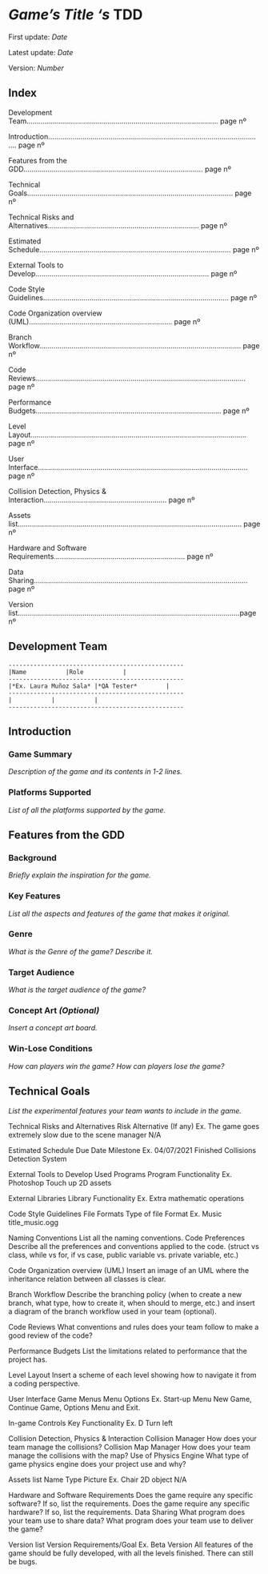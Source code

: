 # *Game’s Title ‘s* TDD


First update: *Date*

Latest update: *Date*

Version: *Number*


## Index

Development Team………………………………………………………………………………….. page nº

Introduction………………………………………………………………………….…………………. page nº
	
Features from the GDD……………………………………………………….……………………. page nº

Technical Goals…………………………………………………………………………………….….. page nº

Technical Risks and Alternatives………………………………………………………………… page nº

Estimated Schedule…………………………………………………………………………….……. page nº

External Tools to Develop………………………………………………………………….………. page nº

Code Style Guidelines.………………………………………………….…………………………… page nº

Code Organization overview (UML)………………………….…………………………………. page nº

Branch Workflow………………………………………………….…………………………………… page nº

Code Reviews………………………………………………………………………………………….. page nº

Performance Budgets…………………………………………….…………………………………. page nº

Level Layout……………………………………………………….……………………………………. page nº

User Interface…………………………………………………….……………………………………. page nº

Collision Detection, Physics & Interaction…….……………………………………………… page nº

Assets list…………………………………………………………………………………………….….. page nº

Hardware and Software Requirements………………………………………………….……. page nº

Data Sharing…………………………………………………………………………………….……… page nº

Version list…………………………………………….………………………………………………….page nº


## Development Team
```
-------------------------------------------------
|Name			|Role			|
-------------------------------------------------
|*Ex. Laura Muñoz Sala*	|*QA Tester*		|
-------------------------------------------------
|			|			|
-------------------------------------------------
```


## Introduction

### Game Summary

*Description of the game and its contents in 1-2 lines.*

### Platforms Supported

*List of all the platforms supported by the game.*


## Features from the GDD 

### Background

*Briefly explain the inspiration for the game.*

### Key Features

*List all the aspects and features of the game that makes it original.*

### Genre

*What is the Genre of the game? Describe it.*

### Target Audience

*What is the target audience of the game?*

### Concept Art *(Optional)*

*Insert a concept art board.*

### Win-Lose Conditions

*How can players win the game?
How can players lose the game?*


## Technical Goals

*List the experimental features your team wants to include in the game.*

Technical Risks and Alternatives
Risk	Alternative (If any)
Ex. The game goes extremely slow due to the scene manager	N/A
	
	
	
	


Estimated Schedule
Due Date	Milestone
Ex. 04/07/2021	Finished Collisions Detection System
	
	
	
	


External Tools to Develop 
Used Programs
Program	Functionality
Ex. Photoshop	Touch up 2D assets
	
	
	
	

External Libraries
Library	Functionality
Ex. <cmath>	Extra mathematic operations
	
	
	
	

Code Style Guidelines 
File Formats
Type of file	Format
Ex. Music	title_music.ogg
	
	
	
	

Naming Conventions
List all the naming conventions.
Code Preferences
Describe all the preferences and conventions applied to the code. (struct vs class, while vs for, if vs case, public variable vs. private variable, etc.)

Code Organization overview (UML)
Insert an image of an UML where the inheritance relation between all classes is clear.

Branch Workflow
Describe the branching policy (when to create a new branch, what type, how to create it, when should to merge, etc.) and insert a diagram of the branch workflow used in your team (optional).

Code Reviews
What conventions and rules does your team follow to make a good review of the code?

Performance Budgets
List the limitations related to performance that the project has. 

Level Layout
Insert a scheme of each level showing how to navigate it from a coding perspective.

User Interface 
Game Menus
Menu	Options
Ex. Start-up Menu	New Game, Continue Game, Options Menu and Exit.
	
	
	

In-game Controls
Key	Functionality
Ex. D	Turn left
	
	
	


Collision Detection, Physics & Interaction
Collision Manager
How does your team manage the collisions?
Collision Map Manager
How does your team manage the collisions with the map?
Use of Physics Engine
What type of game physics engine does your project use and why?

Assets list
Name	Type	Picture
Ex. Chair	2D object	N/A
		
		
		


Hardware and Software Requirements
Does the game require any specific software? If so, list the requirements.
Does the game require any specific hardware? If so, list the requirements.
Data Sharing
What program does your team use to share data?
What program does your team use to deliver the game?

Version list
Version	Requirements/Goal
Ex. Beta Version	All features of the game should be fully developed, with all the levels finished. There can still be bugs.
	
	
	
